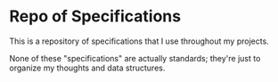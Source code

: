 # Repo of Specifications
This is a repository of specifications that I use throughout my projects.

None of these "specifications" are actually standards; they're just to organize my
thoughts and data structures.
